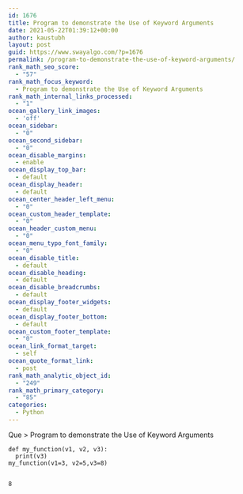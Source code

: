 ```yaml
---
id: 1676
title: Program to demonstrate the Use of Keyword Arguments
date: 2021-05-22T01:39:12+00:00
author: kaustubh
layout: post
guid: https://www.swayalgo.com/?p=1676
permalink: /program-to-demonstrate-the-use-of-keyword-arguments/
rank_math_seo_score:
  - "57"
rank_math_focus_keyword:
  - Program to demonstrate the Use of Keyword Arguments
rank_math_internal_links_processed:
  - "1"
ocean_gallery_link_images:
  - 'off'
ocean_sidebar:
  - "0"
ocean_second_sidebar:
  - "0"
ocean_disable_margins:
  - enable
ocean_display_top_bar:
  - default
ocean_display_header:
  - default
ocean_center_header_left_menu:
  - "0"
ocean_custom_header_template:
  - "0"
ocean_header_custom_menu:
  - "0"
ocean_menu_typo_font_family:
  - "0"
ocean_disable_title:
  - default
ocean_disable_heading:
  - default
ocean_disable_breadcrumbs:
  - default
ocean_display_footer_widgets:
  - default
ocean_display_footer_bottom:
  - default
ocean_custom_footer_template:
  - "0"
ocean_link_format_target:
  - self
ocean_quote_format_link:
  - post
rank_math_analytic_object_id:
  - "249"
rank_math_primary_category:
  - "85"
categories:
  - Python
---
```

Que > Program to demonstrate the Use of Keyword Arguments

<pre class="wp-block-code"><code>def my_function(v1, v2, v3):
  print(v3)
my_function(v1=3, v2=5,v3=8)</code></pre>

<pre class="wp-block-code"><code>
8</code></pre>